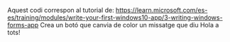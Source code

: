 Aquest codi correspon al tutorial de:
https://learn.microsoft.com/es-es/training/modules/write-your-first-windows10-app/3-writing-windows-forms-app
Crea un botó que canvia de color un missatge que diu Hola a tots!
